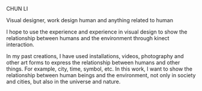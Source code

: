 CHUN LI


Visual designer, work design human and anything related to human

I hope to use the experience and experience in visual design to show the relationship between humans and the environment through kinect interaction.

In my past creations, I have used installations, videos, photography and other art forms to express the relationship between humans and other things. For example, city, time, symbol, etc. In this work, I want to show the relationship between human beings and the environment, not only in society and cities, but also in the universe and nature.